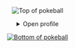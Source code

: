 <div align="center">
	
![Top of pokeball](https://user-images.githubusercontent.com/44261381/209363264-ac854d3c-2cc2-44c4-928e-8a08d1013f46.png)

<details>
<summary>Open profile</summary>

[comment]: <> (View Counter)


<h1 align="center">Hi , I'm Emirhan Gul <img src="https://media.giphy.com/media/hvRJCLFzcasrR4ia7z/giphy.gif" width="35"></h1>
<p align="center">
  <a href="https://github.com/DenverCoder1/readme-typing-svg"><img src="https://readme-typing-svg.herokuapp.com?font=Time+New+Roman&color=%23C8BE25&size=25&center=true&vCenter=true&width=600&height=100&lines=Learning+never+ends!;Game+Developer;Improve+yourself!"></a>
</p>

	
## <picture><img src = "https://github.com/7oSkaaa/7oSkaaa/blob/main/Images/about_me.gif?raw=true" width = 50px></picture> About me

<picture> <img align="right" src="https://github.com/7oSkaaa/7oSkaaa/blob/main/Images/Right_Side.gif?raw=true" width = 250px></picture>

<br><br>
<ul align="left">
<li> :school: I am a Third Grade at <a href="https://teknoloji.marmara.edu.tr/"> Faculty of Technology</a> at <a href="https://www.marmara.edu.tr/">Marmara University</a>.</li>
<li> :technologist: I love using Software as a solution for every Problem.</li>
<li> :computer: I am a competitive programmer at Hackerrank, Leetcode.</li>
<li> :student: I’m currently learning Game Developer and Software Engineering.</li>
<li> :nerd_face: Always learning new things.</li>
<li> :thinking: I’m currently open for a new job opportunity, this is <a href="https://www.linkedin.com/in/emirhan-gul/"> MY RESUME</a>.</li>
</ul>
<br>


## <picture> <img src="https://github.com/7oSkaaa/7oSkaaa/blob/main/Images/Connect-with-me.gif?raw=true" width="100px"> </picture> Connect with me
<p align="center">
	<a href="mailto:Emirhan__GUL@outlook.com"><img img src="https://img.shields.io/badge/Microsoft%20Outlook-%23EA4335.svg?style=plastic&logo=Microsoft%20Outlook&logoColor=white" alt="Microsoft Outlook"/></a>
	<a href="linkedin.com/in/emirhan-gul"><img src="https://img.shields.io/badge/Linkedin-%230A66C2.svg?style=plastic&logo=Linkedin&logoColor=white" alt="LinkedIn"/></a>
	<a href="https://www.instagram.com/emirhangul__/"><img src="https://img.shields.io/badge/Instagram-%23E4405F.svg?style=plastic&logo=Instagram&logoColor=white" alt="Instagram"/></a>
	<a href="https://www.hackerrank.com/Emirhan__GUL"><img src="https://img.shields.io/badge/Hackerrank-%23FFFC00.svg?style=plastic&logo=hackerrank&logoColor=black" alt="Snap Chat"/></a>
</p>



## 🛠️ My Skills

### <picture> <img src = "https://github.com/7oSkaaa/7oSkaaa/blob/main/Images/Programming_Languages.gif?raw=true" width = 50px>  </picture> Programming languages

<p align="center"> 
  &emsp; 
  <a href="https://www.w3schools.com/cs/" target="_blank"> 
    <img alt="CSharp" src="https://img.shields.io/badge/C%20Sharp%20-%232370ED.svg?style=plastic&logo=C%20Sharp&logoColor=white">
  </a> 
  &emsp;
  <a href="https://www.cprogramming.com/" target="_blank"> 
    <img alt="C" src="https://img.shields.io/badge/C%20-%2300599C.svg?style=plastic&logo=c%2B%2B&logoColor=white">
  </a> 
  &emsp;
  <a href="https://www.w3schools.com/mysql/" target="_blank"> 
     <img alt="JavaScript" src="https://img.shields.io/badge/MySQL%20-%23F7DF1E.svg?style=plastic&logo=MySQL&logoColor=black">
   </a>
  &emsp;
  <a href="https://www.java.com" target="_blank"> 
    <img alt="Java" src="https://img.shields.io/badge/Java-%23007396.svg?style=plastic&logo=java&logoColor=white">
  </a>
  &emsp;
   <a href="https://www.python.org" target="_blank">
    <img alt="Python" src="https://img.shields.io/badge/Python%20-%2314354C.svg?style=plastic&logo=python&logoColor=white">
  </a>
</p>

### <picture> <img src = "https://github.com/7oSkaaa/7oSkaaa/blob/main/Images/Front_End.gif?raw=true" width = 50px>  </picture> Frontend Development
<p align="center"> 
  &emsp; 
  <a href="https://www.w3.org/html/" target="_blank"> 
   <img alt="HTML" src="https://img.shields.io/badge/HTML5%20-%23E34F26.svg?style=plastic&logo=html5&logoColor=white">
  </a>   
  &emsp;
  <a href="https://www.w3schools.com/css/" target="_blank">
    <img alt="CSS" src="https://img.shields.io/badge/CSS%20-%231572B6.svg?style=plastic&logo=css3&logoColor=white">
  </a> 
  &emsp;
  <a href="https://www.python.org" target="_blank">
    <img alt="Bootstrap" src="https://img.shields.io/badge/Bootstrap-%2361DAFB.svg?style=plastic&logo=bootstrap&logoColor=black">
  </a>
  &emsp;
  <a href="https://developer.mozilla.org/en-US/docs/Web/JavaScript" target="_blank"> 
     <img alt="JavaScript" src="https://img.shields.io/badge/JavaScript%20-%23F7DF1E.svg?style=plastic&logo=javascript&logoColor=black">
   </a>
</p>

 ### <picture> <img src = "https://github.com/7oSkaaa/7oSkaaa/blob/main/Images/Software_Tools.gif?raw=true" width = 50px>  </picture> Software & Tools
 
<p align="center">
  &emsp;
    <a href="#"><img alt="Git" src="https://img.shields.io/badge/Git%20-%23F05033.svg?style=plastic&logo=git&logoColor=white"></a>
  &emsp;
    <a href="#"><img alt="GitHub" src="https://img.shields.io/badge/Github-%23181717.svg?style=plastic&logo=github&logoColor=white"></a>
  &emsp;
<a href="#"><img alt="Unity" src="https://img.shields.io/badge/Unity%20-%23FF0000.svg?style=plastic&logo=unity&logoColor=white"></a>
  &emsp;
    <a href="#"><img alt="Google Sheets" src="https://img.shields.io/badge/Google%20Sheets%20-%2334A853.svg?style=plastic&logo=google%20sheets&logoColor=white"></a>
  &emsp;
    <a href="#"><img alt="Mark Down" src="https://img.shields.io/badge/Markdown-000000?style=plastic&logo=markdown&logoColor=white"></a>
  &emsp;
    <a href="#"><img alt="Stack Overflow" src="https://img.shields.io/badge/-Stack%20Overflow-FE7A16?style=plastic&logo=stack-overflow&logoColor=white"></a>
  &emsp;
    <a href="#"><img alt="Geekf For Geeks" src="https://img.shields.io/badge/geeksforgeeks-%230F9D58.svg?style=plastic&logo=geeksforgeeks&logoColor=white"></a>
  &emsp;
    <a href="#"><img alt="JSON" img src="https://img.shields.io/badge/Json-%23000000.svg?style=plastic&logo=json&logoColor=white"></a>
  &emsp;
    <a href="#"><img alt="OpenGL" src="https://img.shields.io/badge/Opengl-%235586A4.svg?style=plastic&logo=opengl&logoColor=white"></a>
  &emsp;
    <a href="#"><img alt="Selenium" src="https://img.shields.io/badge/Selenium-%2343B02A.svg?&style=plastic&logo=selenium&logoColor=white"></a>
    &emsp;
    <a href="#"><img alt="Mysql" src="https://img.shields.io/badge/Mysql-%234479A1.svg?&style=plastic&logo=mysql&logoColor=white"/></a>
</p>

 ### <picture> <img src = "https://github.com/7oSkaaa/7oSkaaa/blob/main/Images/IDEs.gif?raw=true" width = 50px>  </picture> IDEs
 
<p align="center">
  &emsp;
	<a href="#"><img alt="Rider" src="https://img.shields.io/badge/Rider-%231DBF73.svg?&style=plastic&logo=rider&logoColor=white" /></a>
  &emsp;
	<a href="#"><img alt="Visual Studio Code" src="https://img.shields.io/badge/Visual%20Studio%20Code-0078d7.svg?style=plastic&logo=visual-studio-code&logoColor=white"></a>
  &emsp;
        <a href="#"><img alt="JetBrain" src="https://img.shields.io/badge/Jetbrains-%23000000.svg?style=plastic&logo=jetbrains&logoColor=white" /></a>
  &emsp;
    <a href="#"><img alt="Eclipse" src="https://img.shields.io/badge/Eclipse%20Ide-%232C2255.svg?&style=plastic&logo=eclipse%20ide&logoColor=white" /></a>
</p>

 ### <picture> <img src = "https://github.com/7oSkaaa/7oSkaaa/blob/main/Images/CP_PS.gif?raw=true" width = 50px>  </picture> Competitive Programming & Problem Solving
 
<p align="center">
  &emsp;
    <a href="#"><img alt = "Codeforces" src="https://img.shields.io/badge/codeforces%20-%231F8ACB.svg?style=plastic&logo=codeforces&logoColor=white" /></a>	
  &emsp;
    <a href="#"><img alt = "Leetcode" src="https://img.shields.io/badge/leetcode%20-%23FFA116.svg?style=plastic&logo=leetcode&logoColor=black" /></a>
  &emsp;
    <a href="#"><img alt = "Hackerrank" src="https://img.shields.io/badge/hackerrank-%232EC866.svg?style=plastic&logo=hackerrank&logoColor=white" /></a>
  &emsp;
    <a href="#"><img alt = "CodeChef" src="https://img.shields.io/badge/codechef-%235B4638.svg?style=plastic&logo=codechef&logoColor=white" /></a>
  &emsp;
    <a href="#"><img alt = "Google" src="https://img.shields.io/badge/google-%234285F4.svg?style=plastic&logo=google&logoColor=white" /></a>
  &emsp;
    <a href="#"><img alt = "Codin Game" src="https://img.shields.io/badge/codingame-%23F2BB13.svg?&style=plastic&logo=codingame&logoColor=black" /></a>
</p>

 ### <picture> <img src = "https://github.com/7oSkaaa/7oSkaaa/blob/main/Images/OS.gif?raw=true" width = 50px>  </picture> Operating Systems
 
<p align="center">
  &emsp;
    <a href="#"><img src="https://img.shields.io/badge/Linux-FCC624?style=plastic&logo=linux&logoColor=black"></a>
  &emsp;
    <a href="#"><img src="https://img.shields.io/badge/Kali%20Linux-557C94?style=plastic&logo=kali%20linux&logoColor=white"></a>
  &emsp;
    <a href="#"><img src="https://img.shields.io/badge/Windows-0078D6?style=plastic&logo=windows&logoColor=white"></a>
</p>

<br> 

---

<p align = "center">
	<a href="https://github.com/piyushsuthar/github-readme-quotes"> <img alt = "Quote" src="https://quotes-github-readme.vercel.app/api?type=horizontal&theme=tokyonight&animation=grow_out_in&quoteCategory=programming">
</p>

## <picture> <img src = "https://github.com/7oSkaaa/7oSkaaa/blob/main/Images/Statistics.gif?raw=true" width = 50px>  </picture> Github Stats

<details><summary><h3> 🔥 Streak Stats</h3></summary>

----	

<p align="center"><img src="https://github-readme-streak-stats.herokuapp.com/?user=Egroses&theme=tokyonight_duo" alt="Egroses" /></p>

</details>
  
<details><summary><h3>💻 GitHub Profile Stats</h3></summary>

----
	
<p align="center">
    <a href="https://github.com/anuraghazra/github-readme-stats">
	    <img alt="Egroses's Github Stats" src="https://github-readme-stats.vercel.app/api?username=Egroses&show_icons=true&count_private=true&locale=en&theme=tokyonight&layout=compact" height="230px"/></a>
	  <img src="https://github-readme-stats.vercel.app/api/top-langs?username=Egroses&langs_count=10&show_icons=true&locale=en&theme=tokyonight" alt="Egroses" height="230px"/>
<br/>

  <b>Note:</b> Top languages is only a metric of the languages my public code consists of and doesn't reflect experience or skill level.
  </p>
</details>

<details><summary><h3>⚡ Recent GitHub Activity</h3></summary>

----
	
[![Egroses's github activity graph](https://github-readme-activity-graph.cyclic.app/graph?username=Egroses&theme=github)](https://github.com/Egroses/github-readme-activity-graph)

 
</details>

	
	
	
	
	
<details><summary> <h3> :trophy: Git profile Trophies </h3></summary>

----
	
<p align="center"> <a href="https://github.com/ryo-ma/github-profile-trophy"><img src="https://github-profile-trophy.vercel.app/?username=Egroses&layout=compact&theme=tokyonight&column=3&margin-w=15&margin-h=15" alt="Egroses" /></a> </p>

[![@Egroses's Holopin board](https://holopin.me/egroses)](https://holopin.io/@egroses)
	
</details>
	
	
	
	
	
	
<details><summary><h3> :open_file_folder: My Repositories </h3></summary>

----
	
<div>
  <p align="center">
	<a href="https://github.com/Egroses/NinjaNindo">
      		<img src="https://github-readme-stats.vercel.app/api/pin/?username=Egroses&repo=NinjaNindo&theme=tokyonight" alt="GitHub Stats" />
    	</a>
	<a href="https://github.com/Egroses/RichieRich">
      		<img src="https://github-readme-stats.vercel.app/api/pin/?username=Egroses&repo=RichieRich&theme=tokyonight" alt="GitHub Stats" />
    	</a>
    	<a href="https://github.com/Egroses/ScoutsBattle">
      		<img src="https://github-readme-stats.vercel.app/api/pin/?username=Egroses&repo=ScoutsBattle&theme=tokyonight" alt="GitHub Stats" />
    	</a>
    	<a href="https://github.com/Egroses/AgentSmith">
      		<img src="https://github-readme-stats.vercel.app/api/pin/?username=Egroses&repo=AgentSmith&theme=tokyonight" alt="GitHub Stats" />
    	</a>
    	<a href="https://github.com/Egroses/VisualEffect">
      		<img src="https://github-readme-stats.vercel.app/api/pin/?username=Egroses&repo=VisualEffect&theme=tokyonight" alt="GitHub Stats" />
    	</a>
	<a href="https://github.com/Egroses/ZombieIsland">
      		<img src="https://github-readme-stats.vercel.app/api/pin/?username=Egroses&repo=ZombieIsland&theme=tokyonight" alt="GitHub Stats" />
    	</a>
	<a href="https://github.com/Egroses/PostOffice">
      		<img src="https://github-readme-stats.vercel.app/api/pin/?username=Egroses&repo=PostOffice&theme=tokyonight" alt="GitHub Stats" />
    	</a>
	<a href="https://github.com/Egroses/Snake">
      		<img src="https://github-readme-stats.vercel.app/api/pin/?username=Egroses&repo=Snake&theme=tokyonight" alt="GitHub Stats" />
    	</a>
	<a href="https://github.com/Egroses/IslandRun">
      		<img src="https://github-readme-stats.vercel.app/api/pin/?username=Egroses&repo=IslandRun&theme=tokyonight" alt="GitHub Stats" />
    	</a>
	<a href="https://github.com/Egroses/C">
      		<img src="https://github-readme-stats.vercel.app/api/pin/?username=Egroses&repo=C&theme=tokyonight" alt="GitHub Stats" />
    	</a>
	<a href="https://github.com/Egroses/Masa-Tenisi">
      		<img src="https://github-readme-stats.vercel.app/api/pin/?username=Egroses&repo=Masa-Tenisi&theme=tokyonight" alt="GitHub Stats" />
    	</a>
	<a href="https://github.com/Egroses/Instagram-Bot">
      		<img src="https://github-readme-stats.vercel.app/api/pin/?username=Egroses&repo=Instagram-Bot&theme=tokyonight" alt="GitHub Stats" />
    	</a>
	<a href="https://github.com/Egroses/Balloon-Game">
      		<img src="https://github-readme-stats.vercel.app/api/pin/?username=Egroses&repo=Balloon-Game&theme=tokyonight" alt="GitHub Stats" />
    	</a>
	<a href="https://github.com/Egroses/Museum-Rental-System">
      		<img src="https://github-readme-stats.vercel.app/api/pin/?username=Egroses&repo=Museum-Rental-System&theme=tokyonight" alt="GitHub Stats" />
    	</a>
	<a href="https://github.com/Egroses/Hanson">
      		<img src="https://github-readme-stats.vercel.app/api/pin/?username=Egroses&repo=Hanson&theme=tokyonight" alt="GitHub Stats" />
    	</a>
	<a href="https://github.com/Egroses/TWO-OTOPARK">
      		<img src="https://github-readme-stats.vercel.app/api/pin/?username=Egroses&repo=TWO-OTOPARK&theme=tokyonight" alt="GitHub Stats" />
    	
  </p>
</div>
</details>

</br></br>
	
## 🐍 A Snake Eating my Contributions Graph
	
<p align = "center">
	<img src = "https://github.com/7oSkaaa/7oSkaaa/blob/output/github-contribution-grid-snake.svg?" alt = "Snake Game"/>
</p>

</details>

![Bottom of pokeball](https://user-images.githubusercontent.com/44261381/209363271-905d2a5e-8a18-44c0-a450-45dddd4d5036.png)
</div>
